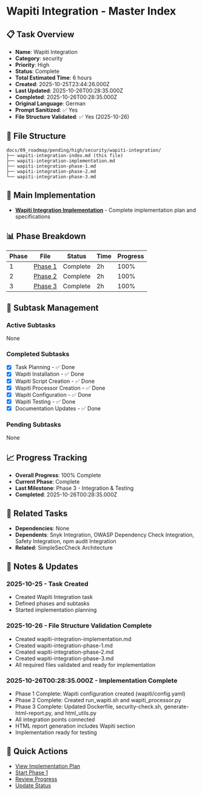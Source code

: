 # Wapiti Integration - Master Index

## 📋 Task Overview
- **Name**: Wapiti Integration
- **Category**: security
- **Priority**: High
- **Status**: Complete
- **Total Estimated Time**: 6 hours
- **Created**: 2025-10-25T23:44:26.000Z
- **Last Updated**: 2025-10-26T00:28:35.000Z
- **Completed**: 2025-10-26T00:28:35.000Z
- **Original Language**: German
- **Prompt Sanitized**: ✅ Yes
- **File Structure Validated**: ✅ Yes (2025-10-26)

## 📁 File Structure
```
docs/09_roadmap/pending/high/security/wapiti-integration/
├── wapiti-integration-index.md (this file)
├── wapiti-integration-implementation.md
├── wapiti-integration-phase-1.md
├── wapiti-integration-phase-2.md
└── wapiti-integration-phase-3.md
```

## 🎯 Main Implementation
- **[Wapiti Integration Implementation](./wapiti-integration-implementation.md)** - Complete implementation plan and specifications

## 📊 Phase Breakdown
| Phase | File | Status | Time | Progress |
|-------|------|--------|------|----------|
| 1 | [Phase 1](./wapiti-integration-phase-1.md) | Complete | 2h | 100% |
| 2 | [Phase 2](./wapiti-integration-phase-2.md) | Complete | 2h | 100% |
| 3 | [Phase 3](./wapiti-integration-phase-3.md) | Complete | 2h | 100% |

## 🔄 Subtask Management
### Active Subtasks
None

### Completed Subtasks
- [x] Task Planning - ✅ Done
- [x] Wapiti Installation - ✅ Done
- [x] Wapiti Script Creation - ✅ Done
- [x] Wapiti Processor Creation - ✅ Done
- [x] Wapiti Configuration - ✅ Done
- [x] Wapiti Testing - ✅ Done
- [x] Documentation Updates - ✅ Done

### Pending Subtasks
None

## 📈 Progress Tracking
- **Overall Progress**: 100% Complete
- **Current Phase**: Complete
- **Last Milestone**: Phase 3 - Integration & Testing
- **Completed**: 2025-10-26T00:28:35.000Z

## 🔗 Related Tasks
- **Dependencies**: None
- **Dependents**: Snyk Integration, OWASP Dependency Check Integration, Safety Integration, npm audit Integration
- **Related**: SimpleSecCheck Architecture

## 📝 Notes & Updates
### 2025-10-25 - Task Created
- Created Wapiti Integration task
- Defined phases and subtasks
- Started implementation planning

### 2025-10-26 - File Structure Validation Complete
- Created wapiti-integration-implementation.md
- Created wapiti-integration-phase-1.md
- Created wapiti-integration-phase-2.md
- Created wapiti-integration-phase-3.md
- All required files validated and ready for implementation

### 2025-10-26T00:28:35.000Z - Implementation Complete
- Phase 1 Complete: Wapiti configuration created (wapiti/config.yaml)
- Phase 2 Complete: Created run_wapiti.sh and wapiti_processor.py
- Phase 3 Complete: Updated Dockerfile, security-check.sh, generate-html-report.py, and html_utils.py
- All integration points connected
- HTML report generation includes Wapiti section
- Implementation ready for testing

## 🚀 Quick Actions
- [View Implementation Plan](./wapiti-integration-implementation.md)
- [Start Phase 1](./wapiti-integration-phase-1.md)
- [Review Progress](#progress-tracking)
- [Update Status](#notes--updates)
